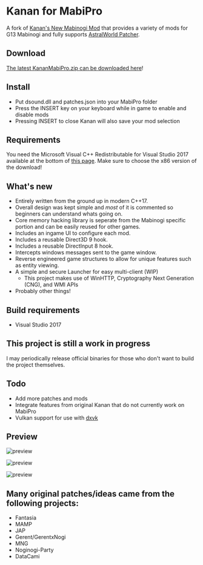 # Kanan for MabiPro
A fork of [Kanan's New Mabinogi Mod](https://github.com/cursey/kanan-new) that provides a variety of mods for G13 Mabinogi and fully supports [AstralWorld Patcher](https://github.com/slargi/FantasiaG13).

## Download
[The latest KananMabiPro.zip can be downloaded here](https://github.com/ryuugana/kanan-mabipro/releases/latest/download/KananMabiPro.zip)!

## Install
* Put dsound.dll and patches.json into your MabiPro folder 
* Press the INSERT key on your keyboard while in game to enable and disable mods
* Pressing INSERT to close Kanan will also save your mod selection

## Requirements
You need the Microsoft Visual C++ Redistributable for Visual Studio 2017 available at the bottom of [this page](https://www.visualstudio.com/downloads/). Make sure to choose the x86 version of the download!

## What's new
* Entirely written from the ground up in modern C++17. 
* Overall design was kept simple and *most* of it is commented so beginners can understand whats going on.
* Core memory hacking library is seperate from the Mabinogi specific portion and can be easily reused for other games.
* Includes an ingame UI to configure each mod.
* Includes a reusable Direct3D 9 hook.
* Includes a reusable DirectInput 8 hook.
* Intercepts windows messages sent to the game window.
* Reverse engineered game structures to allow for unique features such as entity viewing.
* A simple and secure Launcher for easy multi-client (WIP)
	* This project makes use of WinHTTP, Cryptography Next Generation (CNG), and WMI APIs
* Probably other things!

## Build requirements
* Visual Studio 2017

## This project is still a work in progress
I may periodically release official binaries for those who don't want to build the project themselves.

## Todo
* Add more patches and mods
* Integrate features from original Kanan that do not currently work on MabiPro
* Vulkan support for use with [dxvk](https://github.com/doitsujin/dxvk)

## Preview
![preview](https://github.com/user-attachments/assets/acf53269-e3e7-4ede-8d88-f125a1c99276)


![preview](https://github.com/user-attachments/assets/7e684f6b-0462-4428-acc1-39d2f489cf50)


![preview](https://github.com/user-attachments/assets/fc7b829d-f707-4dfc-9bef-f6189ee1865d)



## Many original patches/ideas came from the following projects:
* Fantasia
* MAMP
* JAP
* Gerent/GerentxNogi
* MNG
* Noginogi-Party
* DataCami

